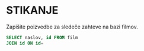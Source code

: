 # STIKANJE

Zapišite poizvedbe za sledeče zahteve na bazi filmov.

```sql
SELECT naslov, id FROM film
JOIN id ON id= 
```